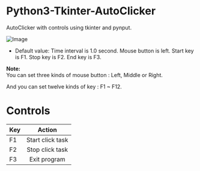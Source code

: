 # Python3-Tkinter-AutoClicker
AutoClicker with controls using tkinter and pynput.

![Image](https://i.imgur.com/XoWArhk.png)

* Default value:
        Time interval is 1.0 second.
        Mouse button is left.
        Start key is F1.
        Stop key is F2.
        End key is F3.
        
**Note:**  
You can set three kinds of mouse button : Left, Middle or Right.

And you can set twelve kinds of key : F1 ~ F12.

# Controls

| Key  | Action |
| ------------- |:-------------:|
| F1      | Start click task     |
| F2      | Stop click task     |
| F3      | Exit program     |